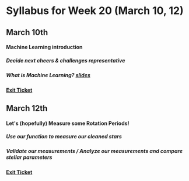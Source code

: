 # Syllabus for Week 20 (March 10, 12)


## March 10th
#### Machine Learning introduction
##### Decide next cheers & challenges representative
##### What is Machine Learning? [slides](https://docs.google.com/presentation/d/1f1k_r6hQFwvzmIen89Hi7K0GX97LnReaDxwzlmsMmOs/edit?usp=sharing)
#### [Exit Ticket](https://docs.google.com/forms/d/e/1FAIpQLSfftMKYctEGVfuiOdgorBKmERJeUBgbRL4rlHf1-kWgpKU_Tg/viewform?usp=sf_link)


## March 12th
#### Let's (hopefully) Measure some Rotation Periods!
##### Use our function to measure our cleaned stars
##### Validate our measurements / Analyze our measurements and compare stellar parameters
#### [Exit Ticket](https://docs.google.com/forms/d/e/1FAIpQLSfftMKYctEGVfuiOdgorBKmERJeUBgbRL4rlHf1-kWgpKU_Tg/viewform?usp=sf_link)

